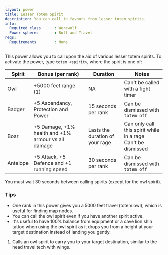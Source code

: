 ```yaml
---
layout: power
title: Lesser Totem Spirit
description: You can call in favours from lesser totem spirits.
info:
  Required class      : Werewolf
  Power spheres       : Buff and Travel
reqs:
  Requirements        : None
---
```


This power allows you to call upon the aid of various lesser totem spirits.  To
activate the power, type `totem <spirit>`, where the spirit is one of:

Spirit | Bonus (per rank) | Duration | Notes
--- | --- | --- | ---
Owl | +5000 feet range (1) | NA | Can't be called with a fight timer
Badger | +5 Ascendancy, Protection and Power | 15 seconds per rank | Can be dismissed with `totem off`
Boar | +5 Damage, +1% health and +1% armour vs all damage | Lasts the duration of your rage | Can only call this spirit while in a rage<br />Can't be dismissed
Antelope | +5 Attack, +5 Defence and +1 running speed | 30 seconds per rank | Can be dismissed with `totem off`

You must wait 30 seconds between calling spirits (except for the owl spirit).

### Tips

- One rank in this power gives you a 5000 feet travel (totem owl), which is useful for finding map nodes.
- You can call the owl spirit even if you have another spirit active.
- It's useful to have 100% balance from equipment or a cave lion shin tattoo when using the owl spirit as it drops you from a height at your target destination instead of landing you gently.

1) Calls an owl spirit to carry you to your target destination, similar to the head travel tech with wings.
